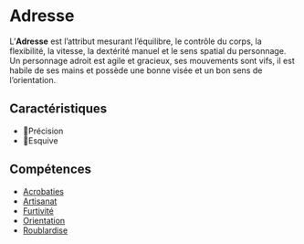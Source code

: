 # Adresse

L’**Adresse** est l’attribut mesurant l’équilibre, le contrôle du corps, la flexibilité, la vitesse, la dextérité manuel et le sens spatial du personnage. Un personnage adroit est agile et gracieux, ses mouvements sont vifs, il est habile de ses mains et possède une bonne visée et un bon sens de l’orientation.

## Caractéristiques

- 🚧Précision
- 🚧Esquive

## Compétences

- [Acrobaties](/docs/competences/acrobaties.md)
- [Artisanat](/docs/competences/artisanat.md)
- [Furtivité](/docs/competences/furtivite.md)
- [Orientation](/docs/competences/orientation.md)
- [Roublardise](/docs/competences/roublardise.md)
